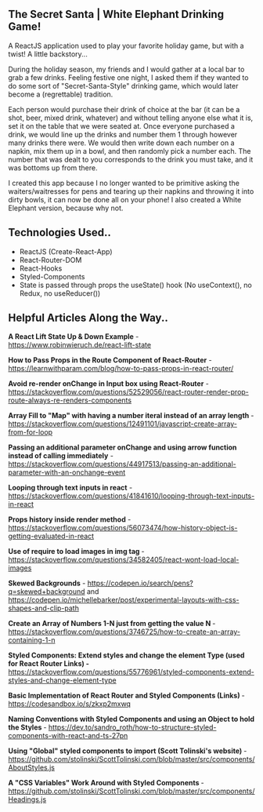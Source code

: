 ## The Secret Santa | White Elephant Drinking Game!
A ReactJS application used to play your favorite holiday game, but with a twist! A little backstory...

During the holiday season, my friends and I would gather at a local bar to grab a few drinks. Feeling festive one night, I asked them if they wanted to do some sort of "Secret-Santa-Style" drinking game, which would later become a (regrettable) tradition. 

Each person would purchase their drink of choice at the bar (it can be a shot, beer, mixed drink, whatever) and without telling anyone else what it is, set it on the table that we were seated at. Once everyone purchased a drink, we would line up the drinks and number them 1 through however many drinks there were. We would then write down each number on a napkin, mix them up in a bowl, and then randomly pick a number each. The number that was dealt to you corresponds to the drink you must take, and it was bottoms up from there.

I created this app because I no longer wanted to be primitive asking the waiters/waitresses for pens and tearing up their napkins and throwing it into dirty bowls, it can now be done all on your phone! I also created a White Elephant version, because why not.

## Technologies Used..
<ul>
  <li>ReactJS (Create-React-App)</li>
  <li>React-Router-DOM</li>
  <li>React-Hooks</li>
  <li>Styled-Components</li>
  <li>State is passed through props the useState() hook (No useContext(), no Redux, no useReducer())
</ul>

## Helpful Articles Along the Way..

<b>A React Lift State Up & Down Example</b> - https://www.robinwieruch.de/react-lift-state

<b>How to Pass Props in the Route Component of React-Router</b> - https://learnwithparam.com/blog/how-to-pass-props-in-react-router/

<b>Avoid re-render onChange in Input box using React-Router</b> - https://stackoverflow.com/questions/52529056/react-router-render-prop-route-always-re-renders-components

<b>Array Fill to "Map" with having a number iteral instead of an array length </b> - https://stackoverflow.com/questions/12491101/javascript-create-array-from-for-loop

<b>Passing an additional parameter onChange and using arrow function instead of calling immediately</b> - https://stackoverflow.com/questions/44917513/passing-an-additional-parameter-with-an-onchange-event

<b>Looping through text inputs in react</b> - https://stackoverflow.com/questions/41841610/looping-through-text-inputs-in-react

<b>Props history inside render method</b> - https://stackoverflow.com/questions/56073474/how-history-object-is-getting-evaluated-in-react

<b> Use of require to load images in img tag </b> - https://stackoverflow.com/questions/34582405/react-wont-load-local-images

<b>Skewed Backgrounds</b> - https://codepen.io/search/pens?q=skewed+background
and https://codepen.io/michellebarker/post/experimental-layouts-with-css-shapes-and-clip-path

<b> Create an Array of Numbers 1-N just from getting the value N </b> - https://stackoverflow.com/questions/3746725/how-to-create-an-array-containing-1-n

<b>Styled Components: Extend styles and change the element Type (used for React Router Links) - </b> https://stackoverflow.com/questions/55776961/styled-components-extend-styles-and-change-element-type

<b> Basic Implementation of React Router and Styled Components (Links) </b> - https://codesandbox.io/s/zkxp2mxwq

<b> Naming Conventions with Styled Components and using an Object to hold the Styles </b> - https://dev.to/sandro_roth/how-to-structure-styled-components-with-react-and-ts-27pn

<b> Using "Global" styled components to import (Scott Tolinski's website) </b> - https://github.com/stolinski/ScottTolinski.com/blob/master/src/components/AboutStyles.js

<b> A "CSS Variables" Work Around with Styled Components </b> - https://github.com/stolinski/ScottTolinski.com/blob/master/src/components/Headings.js
